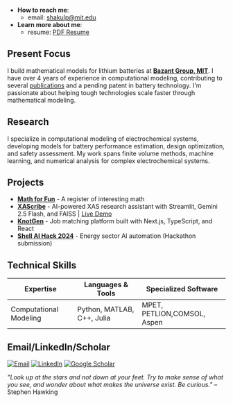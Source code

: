 - **How to reach me**:  
  * email: shakulp@mit.edu
- **Learn more about me**:
  * resume: [PDF Resume](https://drive.google.com/file/d/13bupMmTaDIvAPtdmPKgC9OjsrbttAIeI/view?usp=drive_link) 

## Present Focus

I build mathematical models for lithium batteries at **[Bazant Group, MIT](https://bazantgroup.mit.edu/shakul-pathak/)**. I have over 4 years of experience in computational modeling, contributing to several [publications](https://scholar.google.com/citations?user=6gel9QYAAAAJ&hl=en) and a pending patent in battery technology. I'm passionate about helping tough technologies scale faster through mathematical modeling.

## Research

I specialize in computational modeling of electrochemical systems, developing models for battery performance estimation, design optimization, and safety assessment. My work spans finite volume methods, machine learning, and numerical analysis for complex electrochemical systems.

## Projects

- **[Math for Fun](https://oscuro-phoenix.github.io/math-for-fun/)** - A register of interesting math 
- **[XAScribe](https://github.com/Oscuro-Phoenix/xascribe)** - AI-powered XAS research assistant with Streamlit, Gemini 2.5 Flash, and FAISS | [Live Demo](https://xascribe-mqr9ykb3xgrabj4msihmvx.streamlit.app/)
- **[KnotGen](https://github.com/Oscuro-Phoenix/knotgen)** - Job matching platform built with Next.js, TypeScript, and React
- **[Shell AI Hack 2024](https://github.com/Oscuro-Phoenix/shellaihack2024)** - Energy sector AI automation (Hackathon submission)

## Technical Skills

| **Expertise** | **Languages & Tools** | **Specialized Software** |
|---------------|----------------------|-------------------------|
| Computational Modeling | Python, MATLAB, C++, Julia | MPET, PETLION,COMSOL, Aspen |

## Email/LinkedIn/Scholar

[![Email](https://img.shields.io/badge/Email-shakulp@mit.edu-blue?style=flat-square&logo=gmail)](mailto:shakulp@mit.edu)
[![LinkedIn](https://img.shields.io/badge/LinkedIn-Connect-blue?style=flat-square&logo=linkedin)](https://linkedin.com/in/shakul-pathak)
[![Google Scholar](https://img.shields.io/badge/Google_Scholar-Citations-green?style=flat-square&logo=google-scholar)](https://scholar.google.com/citations?hl=en&user=6gel9QYAAAAJ&view_op=list_works&sortby=pubdate)

*"Look up at the stars and not down at your feet. Try to make sense of what you see, and wonder about what makes the universe exist. Be curious."* – Stephen Hawking




